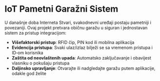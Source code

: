 # IoT Pametni Garažni Sistem

U današnje doba Interneta Stvari, svakodnevni uređaji postaju pametniji i povezaniji. Ovaj projekt pretvara običnu garažu u siguran i jednostavan sistem za pristup integracijom:

- **Višefaktorski pristup**: RFID čip, PIN kod ili mobilna aplikacija  
- **Evidencija pristupa**: Svaki ulaz/izlaz bilježi se sa vremenom pristupa i ID‑om korisnika  
- **Zaštita od neovlaštenih upada**: Automatsko zaključavanje i obavijest vlasniku o pokušaju pristupa  
- **Daljinsko upravljanje**: Otvarajte ili nadgledajte garažu putem aplikacije, odakle god želite  




